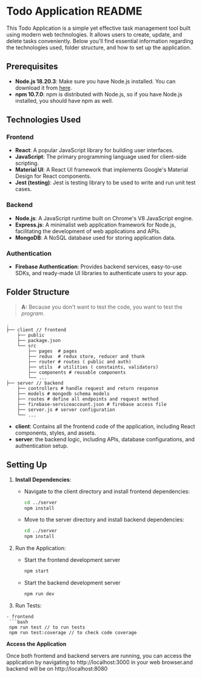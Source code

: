 # Todo Application README

This Todo Application is a simple yet effective task management tool built using modern web technologies. It allows users to create, update, and delete tasks conveniently. Below you'll find essential information regarding the technologies used, folder structure, and how to set up the application.

## Prerequisites

- **Node.js 18.20.3**: Make sure you have Node.js installed. You can download it from [here](https://nodejs.org/en/download/).
- **npm 10.7.0**: npm is distributed with Node.js, so if you have Node.js installed, you should have npm as well.


## Technologies Used

### Frontend
- **React**: A popular JavaScript library for building user interfaces.
- **JavaScript**: The primary programming language used for client-side scripting.
- **Material UI**: A React UI framework that implements Google's Material Design for React components.
- **Jest (testing)**: Jest is testing library to be used to write and run unit test cases.

### Backend
- **Node.js**: A JavaScript runtime built on Chrome's V8 JavaScript engine.
- **Express.js**: A minimalist web application framework for Node.js, facilitating the development of web applications and APIs.
- **MongoDB**: A NoSQL database used for storing application data.

### Authentication
- **Firebase Authentication**: Provides backend services, easy-to-use SDKs, and ready-made UI libraries to authenticate users to your app.

## Folder Structure

> **A:** Because you don't want to test the code, you want to test the *program*.

    .
    ├── client // frontend
        ├── public
        ├── package.json
        └── src
            ├── pages  # pages 
            ├── redux  # redux store, reducer and thunk
            ├── router # routes ( public and auth)
            ├── utils  # utilities ( constaints, validators)
            ├── components # reusable components
            └── ...
    ├── server // backend
        ├── controllers # handle request and return response  
        ├── models # mongodb schema models 
        ├── routes # define all endpoints and request method
        ├── firebase-serviceaccount.json # firebase access file
        ├── server.js # server configuration
        └── ...


- **client**: Contains all the frontend code of the application, including React components, styles, and assets.
- **server**: the backend logic, including APIs, database configurations, and authentication setup.

## Setting Up

1. **Install Dependencies**:

    - Navigate to the client directory and install frontend dependencies:
        ```bash
        cd ../server
        npm install

    - Move to the server directory and install backend dependencies:
        ```bash
        cd ../server
        npm install
 2. Run the Application:
    - Start the frontend development server
        ```bash
        npm start
    - Start the backend development server 
        ```bash
        npm run dev
  3. Run Tests:
  
    - frontend
     ```bash
     npm run test // to run tests
     npm run test:coverage // to check code coverage   


**Access the Application**

Once both frontend and backend servers are running, you can access the application by navigating to http://localhost:3000 in your web browser.and backend will be on http://localhost:8080


  
